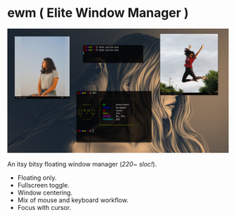 
# ewm ( Elite Window Manager )

![EWM](https://raw.githubusercontent.com/Iyamnabeen/ewm/main/Ouu/ok.png)

 
An itsy bitsy floating window manager (*220~ sloc!*).

- Floating only.
- Fullscreen toggle.
- Window centering.
- Mix of mouse and keyboard workflow.
- Focus with cursor.
